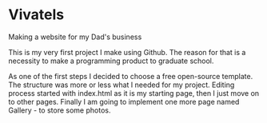 # Vivatels
Making a website for my Dad's business

This is my very first project I make using Github. The reason for that is a necessity to make a programming product to graduate school.

As one of the first steps I decided to choose a free open-source template. The structure was more or less what I needed for my project.
Editing process started with index.html as it is my starting page, then I just move on to other pages.
Finally I am going to implement one more page named Gallery - to store some photos.

